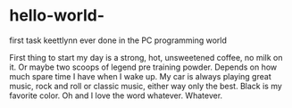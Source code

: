 # hello-world-
first task keettlynn ever done in the PC programming world

First thing to start my day is a strong, hot, unsweetened coffee, no milk on it. Or maybe two scoops of legend pre training powder. Depends on how much spare time I have when I wake up.
My car is always playing great music, rock and roll or classic music, either way only the best.
Black is my favorite color.
Oh and I love the word whatever. Whatever.
